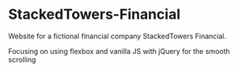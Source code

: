 # StackedTowers-Financial
Website for a fictional financial company StackedTowers Financial. 

Focusing on using flexbox and vanilla JS with jQuery for the smooth scrolling

